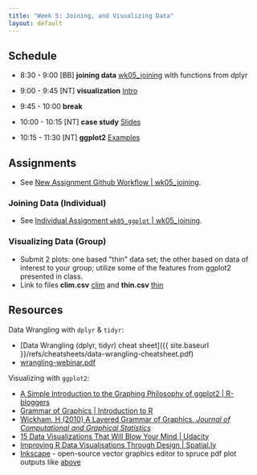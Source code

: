 ```yaml
---
title: "Week 5: Joining, and Visualizing Data"
layout: default
---
```


## Schedule

- 8:30 - 9:00 [BB] **joining data** [wk05_joining](../wk05_joining.html) with functions from dplyr

- 9:00 - 9:45 [NT] **visualization** [Intro](visualization.pdf)

- 9:45 - 10:00 **break**

- 10:00 - 10:15 [NT] **case study** [Slides](Visualization2.pdf)
- 10:15 - 11:30 [NT] **ggplot2** [Examples](ggplot.html)

## Assignments

- See [New Assignment Github Workflow \| wk05_joining](../wk05_joining.html#new-assignment-github-workflow).

### Joining Data (Individual)

- See [Individual Assignment `wk05_ggplot` \| wk05_joining](../wk05_joining.html#individual-assignment-wk05_ggplot).

### Visualizing Data (Group)

- Submit 2 plots: one based "thin" data set; the other based on data of interest to your group; utilize some of the features from ggplot2 presented in class.
- Link to files **clim.csv** [clim](clim.csv) and **thin.csv** [thin](thinning.csv)

## Resources

Data Wrangling with `dplyr` & `tidyr`:

- [Data Wrangling (dplyr, tidyr) cheat sheet]({{ site.baseurl }}/refs/cheatsheets/data-wrangling-cheatsheet.pdf)
- [wrangling-webinar.pdf](wrangling-webinar.pdf)

Visualizing with `ggplot2`:

- [A Simple Introduction to the Graphing Philosophy of ggplot2 \| R-bloggers](http://www.r-bloggers.com/a-simple-introduction-to-the-graphing-philosophy-of-ggplot2/)
- [Grammar of Graphics \| Introduction to R](https://ramnathv.github.io/pycon2014-r/visualize/ggplot2.html)
- [Wickham, H (2010) A Layered Grammar of Graphics. _Journal of Computational and Graphical Statistics_](http://ucsb-bren.github.io/env-info/refs/lit/Wickham%20-%202010%20-%20A%20Layered%20Grammar%20of%20Graphics.pdf)
- [15 Data Visualizations That Will Blow Your Mind | Udacity](http://blog.udacity.com/2015/01/15-data-visualizations-will-blow-mind.html)
- [Improving R Data Visualisations Through Design | Spatial.ly](http://spatial.ly/2014/11/r-visualisations-design/)
- [Inkscape](https://inkscape.org/en/) - open-source vector graphics editor to spruce pdf plot outputs like [above](http://spatial.ly/2014/11/r-visualisations-design/)
